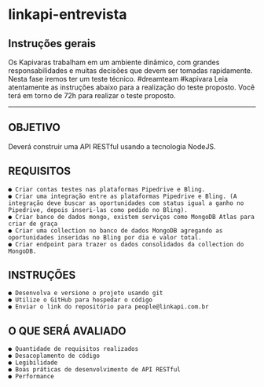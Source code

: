# linkapi-entrevista

## Instruções gerais
Os Kapivaras trabalham em um ambiente dinâmico, com grandes responsabilidades e muitas decisões que devem ser tomadas rapidamente. Nesta fase iremos ter um teste técnico. #dreamteam #kapivara
Leia atentamente as instruções abaixo para a realização do teste proposto.
Você terá em torno de 72h para realizar o teste proposto.
_____________________________________________

## OBJETIVO
Deverá construir uma API RESTful usando a tecnologia NodeJS.


## REQUISITOS
    ● Criar contas testes nas plataformas Pipedrive e Bling.
    ● Criar uma integração entre as plataformas Pipedrive e Bling. (A integração deve buscar as oportunidades com status igual a ganho no Pipedrive, depois inseri-las como pedido no Bling).
    ● Criar banco de dados mongo, existem serviços como MongoDB Atlas para criar de graça
    ● Criar uma collection no banco de dados MongoDB agregando as oportunidades inseridas no Bling por dia e valor total.
    ● Criar endpoint para trazer os dados consolidados da collection do MongoDB.

## INSTRUÇÕES
    ● Desenvolva e versione o projeto usando git
    ● Utilize o GitHub para hospedar o código
    ● Enviar o link do repositório para people@linkapi.com.br

## O QUE SERÁ AVALIADO
    ● Quantidade de requisitos realizados
    ● Desacoplamento de código
    ● Legibilidade
    ● Boas práticas de desenvolvimento de API RESTful
    ● Performance
